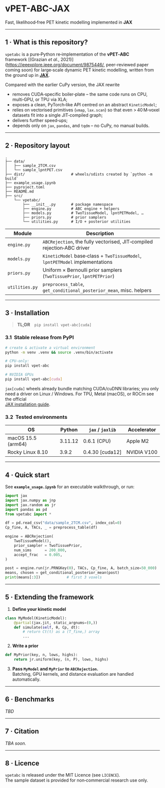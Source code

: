 # vPET-ABC-JAX  
Fast, likelihood‑free PET kinetic modelling implemented in **JAX**

---

## 1 · What is this repository?

`vpetabc` is a pure‑Python re‑implementation of the **vPET‑ABC** framework&nbsp;[(Grazian *et&nbsp;al.*, 2021)](https://ieeexplore.ieee.org/document/9875446/, peer-reviewed paper coming soon) for large‑scale dynamic PET kinetic modelling, written from the ground up in **[JAX](https://github.com/google/jax)**.

Compared with the earlier CuPy version, the JAX rewrite

* removes CUDA‑specific boiler‑plate – the same code runs on CPU, multi‑GPU, or TPU via XLA;  
* exposes a clean, PyTorch‑like API centred on an abstract `KineticModel`;  
* relies on vectorised primitives (`vmap`, `lax.scan`) so that even > 40 M‑voxel datasets fit into a single JIT‑compiled graph;  
* delivers further speed‑ups;  
* depends only on `jax`, `pandas`, and `tqdm` – no CuPy, no manual builds.

---

## 2 · Repository layout

```
.
├── data/
│   ├── sample_2TCM.csv
│   └── sample_lpntPET.csv
├── dist/                     # wheels/sdists created by `python -m build`
├── example_usage.ipynb
├── pyproject.toml
├── README.md
├── src/
    └── vpetabc/
        ├── __init__.py       # package namespace
        ├── engine.py         # ABC engine + helpers
        ├── models.py         # TwoTissueModel, lpntPETModel, …
        ├── priors.py         # prior samplers
        └── utilities.py      # I/O + posterior utilities
```

| Module | Description |
|--------|-------------|
| `engine.py` | `ABCRejection`, the fully vectorised, JIT‑compiled rejection‑ABC driver |
| `models.py` | `KineticModel` base‑class + `TwoTissueModel`, `lpntPETModel` implementations |
| `priors.py` | Uniform × Bernoulli prior samplers (`TwoTissuePrior`, `lpntPETPrior`) |
| `utilities.py` | `preprocess_table`, `get_conditional_posterior_mean`, misc. helpers |

---

## 3 · Installation

> **TL;DR** `pip install vpet-abc[cuda]`

### 3.1  Stable release from PyPI

```bash
# create & activate a virtual environment
python -m venv .venv && source .venv/bin/activate

# CPU‑only:
pip install vpet-abc

# NVIDIA GPUs
pip install vpet-abc[cuda]
```

`jax[cuda]` wheels already bundle matching CUDA/cuDNN libraries; you only need a driver on Linux / Windows. For TPU, Metal (macOS), or ROCm see the official  
[JAX installation guide](https://github.com/google/jax#installation).

### 3.2  Tested environments

| OS | Python | `jax` / `jaxlib` | Accelerator |
|----|--------|------------------|-------------|
| macOS 15.5 (arm64) | 3.11.12 | 0.6.1 (CPU) | Apple M2 |
| Rocky Linux 8.10 | 3.9.2 | 0.4.30 [cuda12] | NVIDIA V100 |

---

## 4 · Quick start

See **`example_usage.ipynb`** for an executable walkthrough, or run:

```python
import jax
import jax.numpy as jnp
import jax.random as jr
import pandas as pd
from vpetabc import *

df = pd.read_csv("data/sample_2TCM.csv", index_col=0)
Cp_fine, A, TACs, _ = preprocess_table(df)

engine = ABCRejection(
    TwoTissueModel(),
    prior_sampler = TwoTissuePrior,
    num_sims      = 200_000,
    accept_frac   = 0.005,
)

post = engine.run(jr.PRNGKey(0), TACs, Cp_fine, A, batch_size=50_000)
means, chosen = get_conditional_posterior_mean(post)
print(means[:3])            # first 3 voxels
```

---

## 5 · Extending the framework

1. **Define your kinetic model**

```python
class MyModel(KineticModel):
    @partial(jax.jit, static_argnums=(0,))
    def simulate(self, θ, Cp, dt):
        # return Ct(t) as a (T_fine,) array
        ...
```

2. **Write a prior**

```python
def MyPrior(key, n, lows, highs):
    return jr.uniform(key, (n, P), lows, highs)
```

3. **Pass `MyModel` and `MyPrior` to `ABCRejection`.**  
Batching, GPU kernels, and distance evaluation are handled automatically.

---

## 6 · Benchmarks

*TBD*

---

## 7 · Citation

*TBA soon.*

---

## 8 · Licence

`vpetabc` is released under the MIT Licence (see `LICENCE`).  
The sample dataset is provided for non‑commercial research use only.
